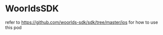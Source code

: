 WoorldsSDK
==========

refer to https://github.com/woorlds-sdk/sdk/tree/master/ios for how to use this pod

